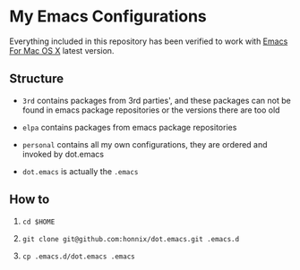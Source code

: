 # My Emacs Configurations

Everything included in this repository has been verified to work with
[Emacs For Mac OS X](https://emacsformacosx.com) latest version.

## Structure

* `3rd` contains packages from 3rd parties', and these packages can not be found in
  emacs package repositories or the versions there are too old

* `elpa` contains packages from emacs package repositories

* `personal` contains all my own configurations, they are ordered and invoked by dot.emacs

* `dot.emacs` is actually the `.emacs`

## How to

1. `cd $HOME`

2. `git clone git@github.com:honnix/dot.emacs.git .emacs.d`

3. `cp .emacs.d/dot.emacs .emacs`

